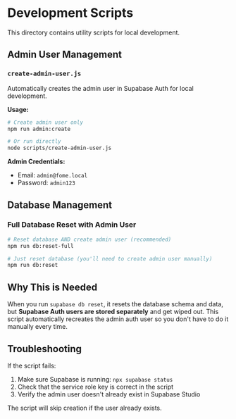 # Development Scripts

This directory contains utility scripts for local development.

## Admin User Management

### `create-admin-user.js`

Automatically creates the admin user in Supabase Auth for local development.

**Usage:**

```bash
# Create admin user only
npm run admin:create

# Or run directly
node scripts/create-admin-user.js
```

**Admin Credentials:**

- Email: `admin@fome.local`
- Password: `admin123`

## Database Management

### Full Database Reset with Admin User

```bash
# Reset database AND create admin user (recommended)
npm run db:reset-full

# Just reset database (you'll need to create admin user manually)
npm run db:reset
```

## Why This is Needed

When you run `supabase db reset`, it resets the database schema and data, but **Supabase Auth users are stored separately** and get wiped out. This script automatically recreates the admin auth user so you don't have to do it manually every time.

## Troubleshooting

If the script fails:

1. Make sure Supabase is running: `npx supabase status`
2. Check that the service role key is correct in the script
3. Verify the admin user doesn't already exist in Supabase Studio

The script will skip creation if the user already exists.
